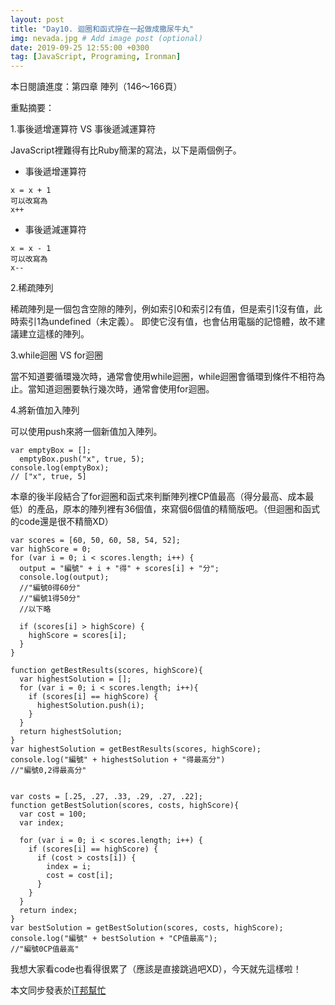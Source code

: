 ```yaml
---
layout: post
title: "Day10. 迴圈和函式摻在一起做成撒尿牛丸"
img: nevada.jpg # Add image post (optional)
date: 2019-09-25 12:55:00 +0300
tag: [JavaScript, Programing, Ironman]
---
```

本日閱讀進度：第四章 陣列（146～166頁）

重點摘要：

1.事後遞增運算符 VS 事後遞減運算符

JavaScript裡難得有比Ruby簡潔的寫法，以下是兩個例子。

- 事後遞增運算符
```
x = x + 1
可以改寫為
x++
```
- 事後遞減運算符
```
x = x - 1
可以改寫為
x--
```

2.稀疏陣列

稀疏陣列是一個包含空隙的陣列，例如索引0和索引2有值，但是索引1沒有值，此時索引1為undefined（未定義）。
即使它沒有值，也會佔用電腦的記憶體，故不建議建立這樣的陣列。

3.while迴圈 VS for迴圈

當不知道要循環幾次時，通常會使用while迴圈，while迴圈會循環到條件不相符為止。當知道迴圈要執行幾次時，通常會使用for迴圈。

4.將新值加入陣列

可以使用push來將一個新值加入陣列。
```
var emptyBox = [];
  emptyBox.push("x", true, 5);
console.log(emptyBox);
// ["x", true, 5]
```


本章的後半段結合了for迴圈和函式來判斷陣列裡CP值最高（得分最高、成本最低）的產品，原本的陣列裡有36個值，來寫個6個值的精簡版吧。（但迴圈和函式的code還是很不精簡XD）
```
var scores = [60, 50, 60, 58, 54, 52];
var highScore = 0;
for (var i = 0; i < scores.length; i++) {
  output = "編號" + i + "得" + scores[i] + "分";
  console.log(output);
  //"編號0得60分" 
  //"編號1得50分"
  //以下略
  
  if (scores[i] > highScore) {
    highScore = scores[i];
  }
}

function getBestResults(scores, highScore){
  var highestSolution = [];
  for (var i = 0; i < scores.length; i++){
    if (scores[i] == highScore) {
      highestSolution.push(i);
    }
  }
  return highestSolution;
}
var highestSolution = getBestResults(scores, highScore);
console.log("編號" + highestSolution + "得最高分")
//"編號0,2得最高分"


var costs = [.25, .27, .33, .29, .27, .22];
function getBestSolution(scores, costs, highScore){
  var cost = 100;
  var index;
  
  for (var i = 0; i < scores.length; i++) {
    if (scores[i] == highScore) {
      if (cost > costs[i]) {
        index = i;
        cost = cost[i];
      }
    }
  }
  return index;
}
var bestSolution = getBestSolution(scores, costs, highScore);
console.log("編號" + bestSolution + "CP值最高");
//"編號0CP值最高"
```

我想大家看code也看得很累了（應該是直接跳過吧XD），今天就先這樣啦！

本文同步發表於[iT邦幫忙](https://ithelp.ithome.com.tw/articles/10220723)
